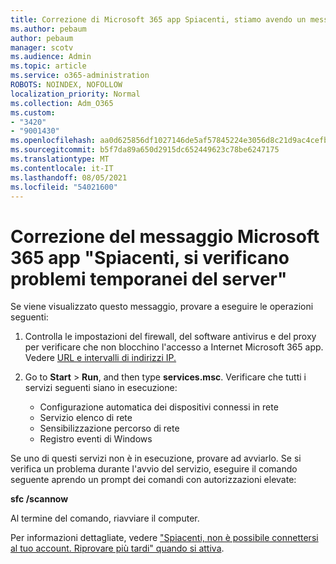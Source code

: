```yaml
---
title: Correzione di Microsoft 365 app Spiacenti, stiamo avendo un messaggio di problemi temporanei del server
ms.author: pebaum
author: pebaum
manager: scotv
ms.audience: Admin
ms.topic: article
ms.service: o365-administration
ROBOTS: NOINDEX, NOFOLLOW
localization_priority: Normal
ms.collection: Adm_O365
ms.custom:
- "3420"
- "9001430"
ms.openlocfilehash: aa0d625856df1027146de5af57845224e3056d8c21d9ac4cefbd4a9c329f487c
ms.sourcegitcommit: b5f7da89a650d2915dc652449623c78be6247175
ms.translationtype: MT
ms.contentlocale: it-IT
ms.lasthandoff: 08/05/2021
ms.locfileid: "54021600"
---
```

# <a name="fixing-the-microsoft-365-apps-sorry-we-are-having-temporary-server-issues-message"></a>Correzione del messaggio Microsoft 365 app "Spiacenti, si verificano problemi temporanei del server"

Se viene visualizzato questo messaggio, provare a eseguire le operazioni seguenti:

1. Controlla le impostazioni del firewall, del software antivirus e del proxy per verificare che non blocchino l'accesso a Internet Microsoft 365 app. Vedere [URL e intervalli di indirizzi IP.](https://docs.microsoft.com/office365/enterprise/urls-and-ip-address-ranges)

2. Go to **Start**  >  **Run**, and then type **services.msc**. Verificare che tutti i servizi seguenti siano in esecuzione:
    - Configurazione automatica dei dispositivi connessi in rete
    - Servizio elenco di rete
    - Sensibilizzazione percorso di rete
    - Registro eventi di Windows

Se uno di questi servizi non è in esecuzione, provare ad avviarlo. Se si verifica un problema durante l'avvio del servizio, eseguire il comando seguente aprendo un prompt dei comandi con autorizzazioni elevate:

**sfc /scannow**

Al termine del comando, riavviare il computer.

Per informazioni dettagliate, vedere ["Spiacenti, non è possibile connettersi al tuo account. Riprovare più tardi" quando si attiva](https://docs.microsoft.com/office/troubleshoot/activation-installation/issue-when-activate-office-from-office-365).
